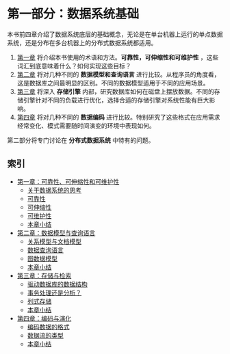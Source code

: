 # 第一部分：数据系统基础


本书前四章介绍了数据系统底层的基础概念，无论是在单台机器上运行的单点数据系统，还是分布在多台机器上的分布式数据系统都适用。

1. [第一章](/ch1) 将介绍本书使用的术语和方法。**可靠性，可伸缩性和可维护性** ，这些词汇到底意味着什么？如何实现这些目标？
2. [第二章](/ch2) 将对几种不同的 **数据模型和查询语言** 进行比较。从程序员的角度看，这是数据库之间最明显的区别。不同的数据模型适用于不同的应用场景。
3. [第三章](/ch3) 将深入 **存储引擎** 内部，研究数据库如何在磁盘上摆放数据。不同的存储引擎针对不同的负载进行优化，选择合适的存储引擎对系统性能有巨大影响。
4. [第四章](/ch4) 将对几种不同的 **数据编码** 进行比较。特别研究了这些格式在应用需求经常变化、模式需要随时间演变的环境中表现如何。

第二部分将专门讨论在 **分布式数据系统** 中特有的问题。


## 索引

* [第一章：可靠性、可伸缩性和可维护性](/ch1)
    * [关于数据系统的思考](/ch1#关于数据系统的思考)
    * [可靠性](/ch1#可靠性)
    * [可伸缩性](/ch1#可伸缩性)
    * [可维护性](/ch1#可维护性)
    * [本章小结](/ch1#本章小结)
* [第二章：数据模型与查询语言](/ch2)
    * [关系模型与文档模型](/ch2#关系模型与文档模型)
    * [数据查询语言](/ch2#数据查询语言)
    * [图数据模型](/ch2#图数据模型)
    * [本章小结](/ch2#本章小结)
* [第三章：存储与检索](/ch3)
    * [驱动数据库的数据结构](/ch3#驱动数据库的数据结构)
    * [事务处理还是分析？](/ch3#事务处理还是分析)
    * [列式存储](/ch3#列式存储)
    * [本章小结](/ch3#本章小结)
* [第四章：编码与演化](/ch4)
    * [编码数据的格式](/ch4#编码数据的格式)
    * [数据流的类型](/ch4#数据流的类型)
    * [本章小结](/ch4#本章小结)
